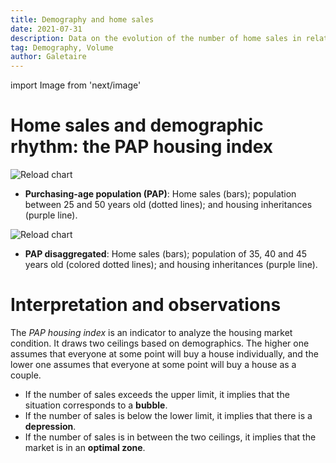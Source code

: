 ```yaml
---
title: Demography and home sales
date: 2021-07-31
description: Data on the evolution of the number of home sales in relation to the purchasing-age-population, which is between 25 and 50 years old.
tag: Demography, Volume
author: Galetaire
---
```


import Image from 'next/image'

# Home sales and demographic rhythm: the PAP housing index

<Image
  src="/images/demografia.png"
  alt="Reload chart"
  width={983}
  height={567}
  priority
  className="next-image"
/>

- **Purchasing-age population (PAP)**: Home sales (bars); population between 25 and 50 years old (dotted lines); and housing inheritances (purple line).

<Image
  src="/images/demografia2.png"
  alt="Reload chart"
  width={983}
  height={567}
  priority
  className="next-image"
/>

- **PAP disaggregated**: Home sales (bars); population of 35, 40 and 45 years old (colored dotted lines); and housing inheritances (purple line).

# Interpretation and observations

The _PAP housing index_ is an indicator to analyze the housing market condition. It draws two ceilings based on demographics. The higher one assumes that everyone at some point will buy a house individually, and the lower one assumes that everyone at some point will buy a house as a couple.

- If the number of sales exceeds the upper limit, it implies that the situation corresponds to a **bubble**.
- If the number of sales is below the lower limit, it implies that there is a **depression**.
- If the number of sales is in between the two ceilings, it implies that the market is in an **optimal zone**.
